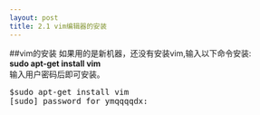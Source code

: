 ```yaml
---
layout: post
title: 2.1 vim编辑器的安装
---
```

##vim的安装
如果用的是新机器，还没有安装vim,输入以下命令安装:<br>
**sudo apt-get install vim**<br>
输入用户密码后即可安装。
<pre class='terminal bootcamp'>
<span class='codeline'>$sudo apt-get install vim</span>
<span class='bash-output'>[sudo] password for ymqqqqdx: </span>
</pre>
